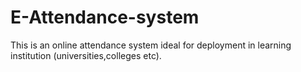 # E-Attendance-system
This is an online attendance system ideal for deployment in learning institution (universities,colleges etc).
